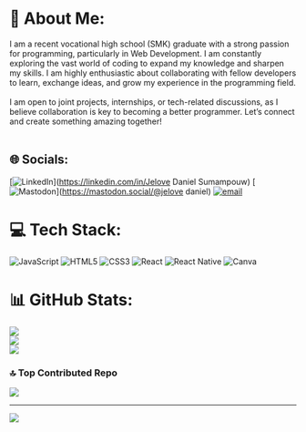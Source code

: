# 💫 About Me:
I am a recent vocational high school (SMK) graduate with a strong passion for programming, particularly in Web Development. I am constantly exploring the vast world of coding to expand my knowledge and sharpen my skills. I am highly enthusiastic about collaborating with fellow developers to learn, exchange ideas, and grow my experience in the programming field.<br><br>I am open to joint projects, internships, or tech-related discussions, as I believe collaboration is key to becoming a better programmer. Let’s connect and create something amazing together!<br><br>


## 🌐 Socials:
[![LinkedIn](https://img.shields.io/badge/LinkedIn-%230077B5.svg?logo=linkedin&logoColor=white)](https://linkedin.com/in/Jelove Daniel Sumampouw) [![Mastodon](https://img.shields.io/badge/-MASTODON-%232B90D9?logo=mastodon&logoColor=white)](https://mastodon.social/@jelove daniel) [![email](https://img.shields.io/badge/Email-D14836?logo=gmail&logoColor=white)](mailto:sumampouw.2912@gmail.com) 

# 💻 Tech Stack:
![JavaScript](https://img.shields.io/badge/javascript-%23323330.svg?style=for-the-badge&logo=javascript&logoColor=%23F7DF1E) ![HTML5](https://img.shields.io/badge/html5-%23E34F26.svg?style=for-the-badge&logo=html5&logoColor=white) ![CSS3](https://img.shields.io/badge/css3-%231572B6.svg?style=for-the-badge&logo=css3&logoColor=white) ![React](https://img.shields.io/badge/react-%2320232a.svg?style=for-the-badge&logo=react&logoColor=%2361DAFB) ![React Native](https://img.shields.io/badge/react_native-%2320232a.svg?style=for-the-badge&logo=react&logoColor=%2361DAFB) ![Canva](https://img.shields.io/badge/Canva-%2300C4CC.svg?style=for-the-badge&logo=Canva&logoColor=white)
# 📊 GitHub Stats:
![](https://github-readme-stats.vercel.app/api?username=mkyou2007&theme=radical&hide_border=false&include_all_commits=true&count_private=true)<br/>
![](https://nirzak-streak-stats.vercel.app/?user=mkyou2007&theme=radical&hide_border=false)<br/>
![](https://github-readme-stats.vercel.app/api/top-langs/?username=mkyou2007&theme=radical&hide_border=false&include_all_commits=true&count_private=true&layout=compact)

### 🔝 Top Contributed Repo
![](https://github-contributor-stats.vercel.app/api?username=mkyou2007&limit=5&theme=dark&combine_all_yearly_contributions=true)

---
[![](https://visitcount.itsvg.in/api?id=mkyou2007&icon=0&color=1)](https://visitcount.itsvg.in)

<!-- Proudly created with GPRM ( https://gprm.itsvg.in ) -->
